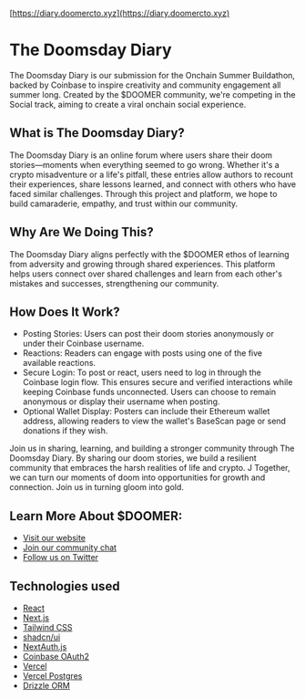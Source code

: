 [https://diary.doomercto.xyz](https://diary.doomercto.xyz)

# The Doomsday Diary

The Doomsday Diary is our submission for the Onchain Summer Buildathon, backed by Coinbase to inspire creativity and community engagement all summer long. Created by the $DOOMER community, we're competing in the Social track, aiming to create a viral onchain social experience.

## What is The Doomsday Diary?

The Doomsday Diary is an online forum where users share their doom stories—moments when everything seemed to go wrong. Whether it's a crypto misadventure or a life's pitfall, these entries allow authors to recount their experiences, share lessons learned, and connect with others who have faced similar challenges. Through this project and platform, we hope to build camaraderie, empathy, and trust within our community.

## Why Are We Doing This?

The Doomsday Diary aligns perfectly with the $DOOMER ethos of learning from adversity and growing through shared experiences. This platform helps users connect over shared challenges and learn from each other's mistakes and successes, strengthening our community.

## How Does It Work?

- Posting Stories: Users can post their doom stories anonymously or under their Coinbase username.
- Reactions: Readers can engage with posts using one of the five available reactions.
- Secure Login: To post or react, users need to log in through the Coinbase login flow. This ensures secure and verified interactions while keeping Coinbase funds unconnected. Users can choose to remain anonymous or display their username when posting.
- Optional Wallet Display: Posters can include their Ethereum wallet address, allowing readers to view the wallet's BaseScan page or send donations if they wish.

Join us in sharing, learning, and building a stronger community through The Doomsday Diary. By sharing our doom stories, we build a resilient community that embraces the harsh realities of life and crypto. J Together, we can turn our moments of doom into opportunities for growth and connection. Join us in turning gloom into gold.

## Learn More About $DOOMER:

- [Visit our website](https://doomercto.xyz)
- [Join our community chat](https://t.me/doomercto)
- [Follow us on Twitter](https://twitter.com/doomeronbasecto)

## Technologies used

- [React](https://react.dev/)
- [Next.js](https://nextjs.org/)
- [Tailwind CSS](https://tailwindcss.com/)
- [shadcn/ui](https://ui.shadcn.com/)
- [NextAuth.js](https://next-auth.js.org/)
- [Coinbase OAuth2](https://docs.cdp.coinbase.com/sign-in-with-coinbase/docs/sign-in-with-coinbase/)
- [Vercel](https://vercel.com/)
- [Vercel Postgres](https://vercel.com/docs/storage/vercel-postgres)
- [Drizzle ORM](https://orm.drizzle.team/)
